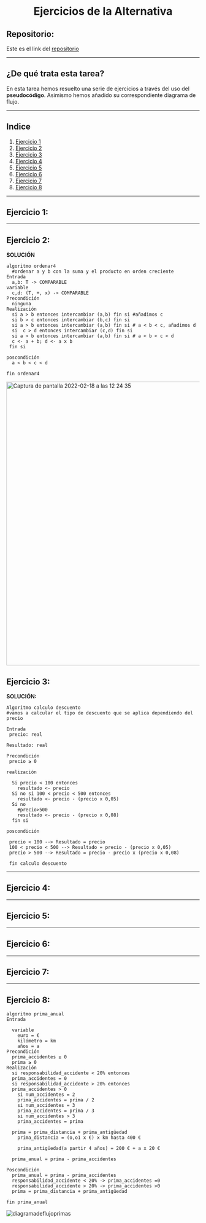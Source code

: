 <h1 align="center">	Ejercicios  de la Alternativa</h1>

<h2>Repositorio:</h2>

Este es el link del [repositorio](https://github.com/albabernal03/Alternativa-ejercicios-)
***
<h2>¿De qué trata esta tarea?</h2>

En esta tarea hemos resuelto una serie de ejercicios a través del uso del **pseudocódigo**. Asimismo hemos añadido su correspondiente diagrama de flujo.
***

## Indice
1. [Ejercicio 1](#id1)
2. [Ejercicio 2](#id2)
3. [Ejercicio 3](#id3)
4. [Ejercicio 4](#id4)
5. [Ejercicio 5](#id5)
6. [Ejercicio 6](#id6)
7. [Ejercicio 7](#id7)
8. [Ejercicio 8](#id8)

***

## Ejercicio 1:<a name="id1"></a>
***


## Ejercicio 2:<a name="id2"></a>

**SOLUCIÓN**
```
algoritmo ordenar4
  #ordenar a y b con la suma y el producto en orden creciente
Entrada
  a,b: T -> COMPARABLE
variable
  c,d: (T, +, x) -> COMPARABLE
Precondición
  ninguna
Realización
  si a > b entonces intercambiar (a,b) fin si #añadimos c
  si b > c entonces intercambiar (b,c) fin si 
  si a > b entonces intercambiar (a,b) fin si # a < b < c, añadimos d
  si  c > d entonces intercambiar (c,d) fin si
  si a > b entonces intercambiar (a,b) fin si # a < b < c < d
  c <- a + b; d <- a x b
 fin si 

poscondición
  a < b < c < d

fin ordenar4 
```
<img width="739" alt="Captura de pantalla 2022-02-18 a las 12 24 35" src="https://user-images.githubusercontent.com/91721668/154678490-577d4439-49ac-42af-87e6-3cece4e09a7d.png">


## Ejercicio 3:<a name="id3"></a>

**SOLUCIÓN:**
```
Algoritmo calculo descuento
#vamos a calcular el tipo de descuento que se aplica dependiendo del precio

Entrada
 precio: real 

Resultado: real

Precondición 
 precio ≥ 0

realización

  Si precio < 100 entonces
    resultado <- precio
  Si no si 100 < precio < 500 entonces
    resultado <- precio - (precio x 0,05)
  Si no
    #precio>500
    resultado <- precio - (precio x 0,08)
  fin si
  
poscondición

 precio < 100 --> Resultado = precio
 100 < precio < 500 --> Resultado = precio - (precio x 0,05)
 precio > 500 --> Resultado = precio - precio x (precio x 0,08)

 fin calculo descuento
 ``` 
 ***

## Ejercicio 4:<a name="id4"></a>
***

## Ejercicio 5:<a name="id5"></a>
***

## Ejercicio 6:<a name="id6"></a>
***

## Ejercicio 7:<a name="id7"></a>
***

## Ejercicio 8:<a name="id8"></a>
```
algoritmo prima_anual
Entrada

  variable
    euro = €
    kilómetro = km
    años = a
Precondición
  prima_accidentes ≥ 0
  prima ≥ 0
Realización
  si responsabilidad_accidente < 20% entonces
  prima_accidentes = 0
  si responsabilidad_accidente > 20% entonces
  prima_accidentes > 0 
    si num_accidentes = 2
    prima_accidentes = prima / 2
    si num_accidentes = 3
    prima_accidentes = prima / 3
    si num_accidentes > 3
    prima_accidentes = prima

  prima = prima_distancia + prima_antigüedad
    prima_distancia = (o,o1 x €) x km hasta 400 €

    prima_antigüedad(a partir 4 años) = 200 € + a x 20 €

  prima_anual = prima - prima_accidentes

Poscondición
  prima_anual = prima - prima_accidentes
  responsabilidad_accidente < 20% -> prima_accidentes =0
  responsabilidad_accidente > 20% -> prima_accidentes >0
  prima = prima_distancia + prima_antigüedad

fin prima_anual
```

![diagramadeflujoprimas](https://user-images.githubusercontent.com/91721668/154678448-b81ff449-1302-43bd-ab6f-639ef2fb4a7f.png)


